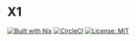
# X1

[![Built with Nix](http://builtwithnix.org/badge.svg)](http://builtwithnix.org)
[![CircleCI](https://circleci.com/gh/luc-tielen/x1-lang.svg?style=svg&circle-token=07fcf633c70820100c529dda8869baa60d4b6dd8)](https://circleci.com/gh/luc-tielen/x1-lang)
[![License: MIT](https://img.shields.io/badge/License-MIT-yellow.svg)](https://github.com/luc-tielen/x1-lang/blob/master/LICENSE)

